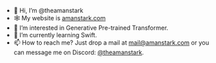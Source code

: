 - 👋 Hi, I’m @theamanstark
- 🕸️ My website is [amanstark.com](https://www.amanstark.com)
- 👀 I’m interested in Generative Pre-trained Transformer.
- 🌱 I’m currently learning Swift.
- 📫 How to reach me? Just drop a mail at mail@amanstark.com or you can message me on Discord: [@theamanstark](https://imstark.link/discord).

<!---
theamanstark/theamanstark is a ✨ special ✨ repository because its `README.md` (this file) appears on your GitHub profile.
You can click the Preview link to take a look at your changes.
--->
